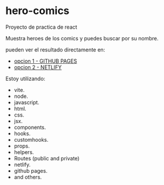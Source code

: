 # hero-comics

Proyecto de practica de react

Muestra heroes de los comics y puedes buscar por su nombre.

pueden ver el resultado directamente en:

- [opcion 1 - GITHUB PAGES](https://jomadot.github.io/hero-comics/)
- [opcion 2 - NETLIFY](https://hero-comics.netlify.app/)

Estoy utilizando:

- vite.
- node.
- javascript.
- html.
- css.
- jsx.
- components.
- hooks.
- customhooks.
- props.
- helpers.
- Routes (public and private)
- netlify.
- github pages.
- and others.

